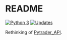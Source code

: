 # README

[![Python 3](https://pyup.io/repos/github/rkahun/pymt_api/python-3-shield.svg)](https://pyup.io/repos/github/rkahun/pymt_api/)
[![Updates](https://pyup.io/repos/github/rkahun/pymt_api/shield.svg)](https://pyup.io/repos/github/rkahun/pymt_api/)


Rethinking of [Pytrader_API](https://github.com/rkahun/PyTrader-python-mt4-mt5-trading-api-connector-drag-n-drop).



